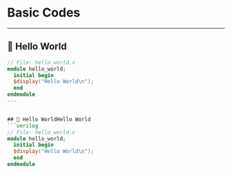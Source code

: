 # Basic Codes  

---
## 📜 Hello World    
```verilog
// File: hello_world.v
module hello_world;
  initial begin
  $display("Hello World\n");
  end
endmodule
---


## 📜 Hello WorldHello World     
```verilog
// File: hello_world.v
module hello_world;
  initial begin
  $display("Hello World\n");
  end
endmodule

